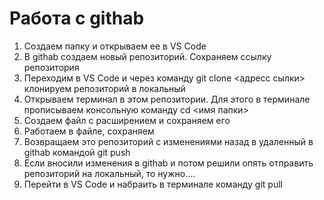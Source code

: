 # Работа с githab
1. Создаем папку и открываем ее в VS Code
2. В githab создаем новый репозиторий. Сохраняем ссылку репозитория
3. Переходим в VS Code и через команду git clone <адресс сылки> клонируем репозиторий в локальный
4. Открываем терминал в этом репозитории. Для этого в терминале прописываем консольную команду cd <имя папки>
5. Создаем файл с расширением и сохраняем его
6. Работаем в файле, сохраняем
7. Возвращаем это репозиторий с изменениями назад в удаленный в githab командой git push
8. Если вносили изменения в githab и потом решили опять отправить репозиторий на локальный, то нужно....
9. Перейти в VS Code и набраить в терминале команду git pull
